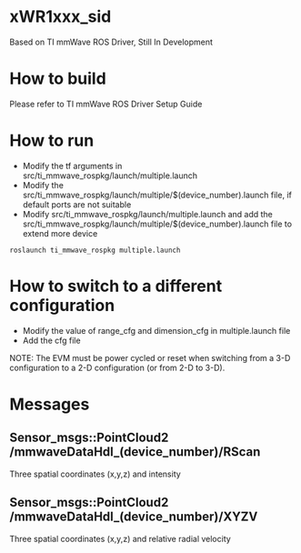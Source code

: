 # xWR1xxx_sid
Based on TI mmWave ROS Driver, Still In Development


# How to build
Please refer to TI mmWave ROS Driver Setup Guide

# How to run
+ Modify the tf arguments in src/ti_mmwave_rospkg/launch/multiple.launch
+ Modify the src/ti_mmwave_rospkg/launch/multiple/$(device_number).launch file, if default ports are not suitable
+ Modify src/ti_mmwave_rospkg/launch/multiple.launch and add the src/ti_mmwave_rospkg/launch/multiple/$(device_number).launch file to extend more device

`roslaunch ti_mmwave_rospkg multiple.launch`

# How to switch to a different configuration
+ Modify the value of range_cfg and dimension_cfg in multiple.launch file
+ Add the cfg file

NOTE: The EVM must be power cycled or reset when switching from a 3-D configuration to a
2-D configuration (or from 2-D to 3-D).

# Messages
## Sensor_msgs::PointCloud2 /mmwaveDataHdl_(device_number)/RScan
Three spatial coordinates (x,y,z) and intensity

## Sensor_msgs::PointCloud2 /mmwaveDataHdl_(device_number)/XYZV
Three spatial coordinates (x,y,z) and relative radial velocity
